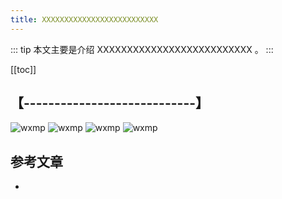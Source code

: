 ```yaml
---
title: XXXXXXXXXXXXXXXXXXXXXXXXXX
---
```


::: tip
本文主要是介绍 XXXXXXXXXXXXXXXXXXXXXXXXXX 。
:::

[[toc]]

## 【----------------------------】
<img class= "zoom-custom-imgs" :src="$withBase('/assets/img/dc/intro/intro-1.png')" alt="wxmp">
<img class= "zoom-custom-imgs" :src="$withBase('/assets/img/dc/intro/intro-1.png')" alt="wxmp">

<img class= "zoom-custom-imgs" :src="$withBase('/assets/img/dc/intro/intro-1.png')" alt="wxmp">
<img class= "zoom-custom-imgs" :src="$withBase('/assets/img/dc/intro/intro-1.png')" alt="wxmp">



## 参考文章
* 
